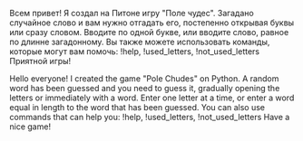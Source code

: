 Всем привет!
Я создал на Питоне игру "Поле чудес".
Загадано случайное слово и вам нужно отгадать его, постепенно открывая буквы или сразу словом.
Вводите по одной букве, или вводите слово, равное по длинне загадонному.
Вы также можете использовать команды, которые могут вам помочь: !help, !used_letters, !not_used_letters
Приятной игры!

Hello everyone!
I created the game "Pole Chudes" on Python.
A random word has been guessed and you need to guess it, gradually opening the letters or immediately with a word.
Enter one letter at a time, or enter a word equal in length to the word that has been guessed. 
You can also use commands that can help you: !help, !used_letters, !not_used_letters 
Have a nice game!
